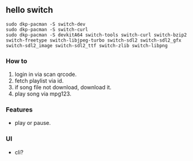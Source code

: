 ## hello switch
```
sudo dkp-pacman -S switch-dev
sudo dkp-pacman -S switch-curl
sudo dkp-pacman -S devkitA64 switch-tools switch-curl switch-bzip2 switch-freetype switch-libjpeg-turbo switch-sdl2 switch-sdl2_gfx switch-sdl2_image switch-sdl2_ttf switch-zlib switch-libpng
```
### How to
1. login in via scan qrcode.
2. fetch playlist via id.
3. if song file not download, download it.
4. play song via mpg123.

### Features
- play or pause.

### UI
- cli?
